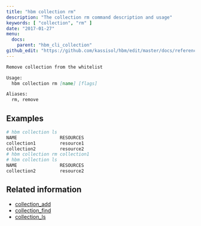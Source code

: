 ```yaml
---
title: "hbm collection rm"
description: "The collection rm command description and usage"
keywords: [ "collection", "rm" ]
date: "2017-01-27"
menu:
  docs:
    parent: "hbm_cli_collection"
github_edit: "https://github.com/kassisol/hbm/edit/master/docs/reference/commandline/collection_rm.md"
---
```


```markdown
Remove collection from the whitelist

Usage:
  hbm collection rm [name] [flags]

Aliases:
  rm, remove
```

## Examples

```bash
# hbm collection ls
NAME                RESOURCES
collection1         resource1
collection2         resource2
# hbm collection rm collection1
# hbm collection ls
NAME                RESOURCES
collection2         resource2
```

## Related information

* [collection_add](collection_add.md)
* [collection_find](collection_find.md)
* [collection_ls](collection_ls.md)
